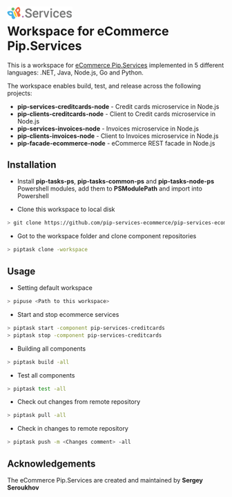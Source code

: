 # <img src="https://github.com/pip-services/pip-services/raw/master/design/Logo.png" alt="Pip.Services Logo" style="max-width:30%"> <br/> Workspace for eCommerce Pip.Services

This is a workspace for [eCommerce Pip.Services](https://github.com/pip-services-ecommerce) 
implemented in 5 different languages: .NET, Java, Node.js, Go and Python.

The workspace enables build, test, and release across the following projects:

- **pip-services-creditcards-node** - Credit cards microservice in Node.js
- **pip-clients-creditcards-node** - Client to Credit cards microservice in Node.js
- **pip-services-invoices-node** - Invoices microservice in Node.js
- **pip-clients-invoices-node** - Client to Invoices microservice in Node.js
- **pip-facade-ecommerce-node** - eCommerce REST facade in Node.js

## Installation

- Install **pip-tasks-ps**, **pip-tasks-common-ps** and **pip-tasks-node-ps** Powershell modules, 
add them to **PSModulePath** and import into Powershell

- Clone this workspace to local disk
```bash
> git clone https://github.com/pip-services-ecommerce/pip-services-ecommerce-ws.git
```

- Got to the workspace folder and clone component repositories
```bash
> piptask clone -workspace
```

## Usage

- Setting default workspace
```bash
> pipuse <Path to this workspace>
```

- Start and stop ecommerce services
```bash
> piptask start -component pip-services-creditcards
> piptask stop -component pip-services-creditcards
```

- Building all components
```bash
> piptask build -all
```

- Test all components
``` bash
> piptask test -all
```

- Check out changes from remote repository
```bash
> piptask pull -all
```

- Check in changes to remote repository
```bash
> piptask push -m <Changes comment> -all
```

## Acknowledgements

The eCommerce Pip.Services are created and maintained by **Sergey Seroukhov**
